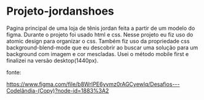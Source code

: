 <h1>Projeto-jordanshoes </h1>

<p> Pagina principal de uma loja de tênis jordan feita a partir de um modelo do figma. Durante o projeto foi usado html e css. Nesse projeto eu fiz uso do atomic design para organizar o css. Também fiz uso da propriedade css background-blend-mode que eu descobrir ao buscar uma solução para um background com imagem e cor mescladas. Usei o método mobile first e finalizei na versão desktop(1440px).</p>

<p> fonte:</p>

https://www.figma.com/file/b8WrIPE6yvmz0rAGCyewlq/Desafios---Codelândia-(Copy)?node-id=1883%3A2
